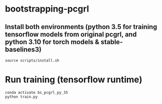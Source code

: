 # bootstrapping-pcgrl
## Install both environments (python 3.5 for training tensorflow models from original pcgrl, and python 3.10 for torch models & stable-baselines3)
```
source scripts/install.sh
```

# Run training (tensorflow runtime)
```
conda activate bs_pcgrl_py_35
python train.py 
```

